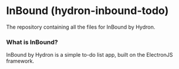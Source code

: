 # InBound (hydron-inbound-todo)
The repository containing all the files for InBound by Hydron.
### What is InBound?
InBound by Hydron is a simple to-do list app, built on the ElectronJS framework.
